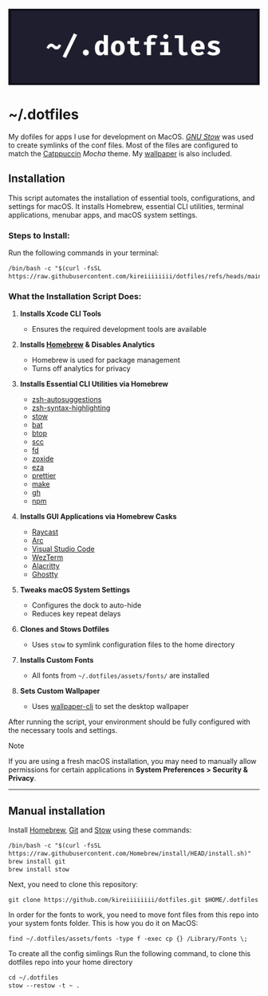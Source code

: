 ![repository banner](./assets/repository/banner.png)

# ~/.dotfiles

My dofiles for apps I use for development on MacOS. [_GNU Stow_](https://www.gnu.org/software/stow/manual/stow.html) was used to create symlinks of the conf files. Most of the files are configured to match the [Catppuccin](https://catppuccin.com/) _Mocha_ theme. My [wallpaper](./assets/wallpaper.png) is also included.

## Installation

This script automates the installation of essential tools, configurations, and settings for macOS. It installs Homebrew, essential CLI utilities, terminal applications, menubar apps, and macOS system settings.

### Steps to Install:

Run the following commands in your terminal:

```shell
/bin/bash -c "$(curl -fsSL https://raw.githubusercontent.com/kireiiiiiiii/dotfiles/refs/heads/main/install.sh)"
```

### What the Installation Script Does:

1. **Installs Xcode CLI Tools**

   - Ensures the required development tools are available

2. **Installs [Homebrew](https://brew.sh/) & Disables Analytics**

   - Homebrew is used for package management
   - Turns off analytics for privacy

3. **Installs Essential CLI Utilities via Homebrew**

   - [zsh-autosuggestions](https://github.com/zsh-users/zsh-autosuggestions)
   - [zsh-syntax-highlighting](https://github.com/zsh-users/zsh-syntax-highlighting)
   - [stow](https://www.gnu.org/software/stow/)
   - [bat](https://github.com/sharkdp/bat)
   - [btop](https://github.com/aristocratos/btop)
   - [scc](https://github.com/boyter/scc)
   - [fd](https://github.com/sharkdp/fd)
   - [zoxide](https://github.com/ajeetdsouza/zoxide)
   - [eza](https://github.com/eza-community/eza)
   - [prettier](https://github.com/prettier/prettier)
   - [make](https://www.gnu.org/software/make/)
   - [gh](https://github.com/cli/cli)
   - [npm](https://github.com/npm/cli)

4. **Installs GUI Applications via Homebrew Casks**

   - [Raycast](https://www.raycast.com/)
   - [Arc](https://arc.net/)
   - [Visual Studio Code](https://code.visualstudio.com/)
   - [WezTerm](https://wezfurlong.org/wezterm/)
   - [Alacritty](https://alacritty.org/)
   - [Ghostty](https://ghostty.app/)

5. **Tweaks macOS System Settings**

   - Configures the dock to auto-hide
   - Reduces key repeat delays

6. **Clones and Stows Dotfiles**

   - Uses `stow` to symlink configuration files to the home directory

7. **Installs Custom Fonts**

   - All fonts from `~/.dotfiles/assets/fonts/` are installed

8. **Sets Custom Wallpaper**
   - Uses [wallpaper-cli](https://github.com/sindresorhus/wallpaper-cli) to set the desktop wallpaper

After running the script, your environment should be fully configured with the necessary tools and settings.

> [!NOTE]
> If you are using a fresh macOS installation, you may need to manually allow permissions for certain applications in **System Preferences > Security & Privacy**.

---

## Manual installation

Install [Homebrew](https://brew.sh/), [Git](https://git-scm.com/) and [Stow](https://www.gnu.org/software/stow/manual/stow.html) using these commands:

```shell
/bin/bash -c "$(curl -fsSL https://raw.githubusercontent.com/Homebrew/install/HEAD/install.sh)"
brew install git
brew install stow
```

Next, you need to clone this repository:

```shell
git clone https://github.com/kireiiiiiiii/dotfiles.git $HOME/.dotfiles
```

In order for the fonts to work, you need to move font files from this repo into your system fonts folder. This is how you do it on MacOS:

```shell
find ~/.dotfiles/assets/fonts -type f -exec cp {} /Library/Fonts \;
```

To create all the config simlings Run the following command, to clone this dotfiles repo into your home directory

```shell
cd ~/.dotfiles
stow --restow -t ~ .
```
